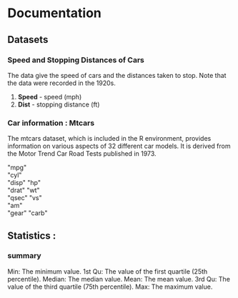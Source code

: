 # Documentation

## Datasets

### Speed and Stopping Distances of Cars
The data give the speed of cars and the distances taken to stop. Note that the data were recorded in the 1920s.

1. **Speed** - speed (mph)
2. **Dist** - stopping distance (ft)

### Car information : Mtcars
The mtcars dataset, which is included in the R environment, provides information on various aspects of 32 different car models. It is derived from the Motor Trend Car Road Tests published in 1973.

"mpg"  
"cyl"  
"disp" 
"hp"   
"drat" 
"wt"   
"qsec" 
"vs"   
"am"   
"gear"
"carb"

## Statistics :

### summary

Min: The minimum value.
1st Qu: The value of the first quartile (25th percentile).
Median: The median value.
Mean: The mean value.
3rd Qu: The value of the third quartile (75th percentile).
Max: The maximum value.













